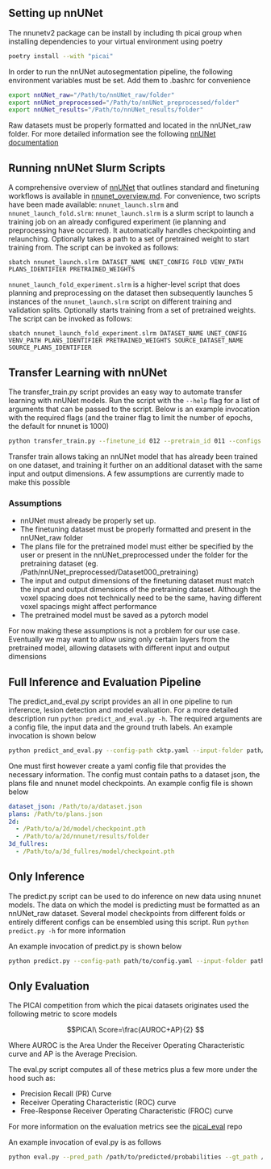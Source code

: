 ## Setting up nnUNet

The nnunetv2 package can be install by including th picai group when installing dependencies to your virtual environment using poetry

```bash
poetry install --with "picai"
```

In order to run the nnUNet autosegmentation pipeline, the following environment variables must be set. Add them to .bashrc for convenience

```bash
export nnUNet_raw="/Path/to/nnUNet_raw/folder"
export nnUNet_preprocessed="/Path/to/nnUNet_preprocessed/folder"
export nnUNet_results="/Path/to/nnUNet_results/folder"
```

Raw datasets must be properly formatted and located in the nnUNet_raw folder. For more detailed information see the following [nnUNet documentation](https://github.com/MIC-DKFZ/nnUNet/blob/master/documentation/dataset_format.md)

## Running nnUNet Slurm Scripts
A comprehensive overview of [nnUNet](https://github.com/MIC-DKFZ/nnUNet) that outlines standard and finetuning workflows is available in [nnunet_overview.md](nnunet_overview.md). For convenience, two scripts have been made available: `nnunet_launch.slrm` and `nnunet_launch_fold.slrm`:
`nnunet_launch.slrm` is a slurm script to launch a training job on an already configured experiment (ie planning and preprocessing have occurred). It automatically handles checkpointing and relaunching. Optionally takes a path to a set of pretrained weight to start training from. The script can be invoked as follows:
```
sbatch nnunet_launch.slrm DATASET_NAME UNET_CONFIG FOLD VENV_PATH PLANS_IDENTIFIER PRETRAINED_WEIGHTS
```
`nnunet_launch_fold_experiment.slrm` is a higher-level script that does planning and preprocessing on the dataset then subsequently launches 5 instances of the `nnunet_launch.slrm` script on different training and validation splits. Optionally starts training from a set of pretrained weights. The script can be invoked as follows:
```
sbatch nnunet_launch_fold_experiment.slrm DATASET_NAME UNET_CONFIG VENV_PATH PLANS_IDENTIFIER PRETRAINED_WEIGHTS SOURCE_DATASET_NAME SOURCE_PLANS_IDENTIFIER
```

## Transfer Learning with nnUNet

The transfer_train.py script provides an easy way to automate transfer learning with nnUNet models. Run the script with the `--help` flag for a list of arguments that can be passed to the script. Below is an example invocation with the required flags (and the trainer flag to limit the number of epochs, the default for nnunet is 1000)

```bash
python transfer_train.py --finetune_id 012 --pretrain_id 011 --configs 2d 3d_fullres --trainer nnUNetTrainer_5epochs --pretrain_checkpoints /path/to/2d/checkpoint.pth /path/to/3d_fullres/checkpoint.pth
```

Transfer train allows taking an nnUNet model that has already been trained on one dataset, and training it further on an additional dataset with the same input and output dimensions. A few assumptions are currently made to make this possible

### Assumptions

- nnUNet must already be properly set up.
- The finetuning dataset must be properly formatted and present in the nnUNet_raw folder
- The plans file for the pretrained model must either be specified by the user or present in the nnUNet_preprocessed under the folder for the pretraining dataset (eg. /Path/nnUNet_preprocessed/Dataset000_pretraining)
- The input and output dimensions of the finetuning dataset must match the input and output dimensions of the pretraining dataset. Although the voxel spacing does not technically need to be the same, having different voxel spacings might affect performance
- The pretrained model must be saved as a pytorch model

For now making these assumptions is not a problem for our use case. Eventually we may want to allow using only certain layers from the pretrained model, allowing datasets with different input and output dimensions

## Full Inference and Evaluation Pipeline

The predict_and_eval.py script provides an all in one pipeline to run inference,
lesion detection and model evaluation. For a more detailed description run
```python predict_and_eval.py -h```. The required arguments are a config file, the input data and the ground truth labels. An example invocation is shown below

```bash
python predict_and_eval.py --config-path cktp.yaml --input-folder path/to/input/data/folder --labels-folder path/to/label/folder
```

One must first however create a yaml config file that provides the necessary information. The config must contain paths to a dataset json, the plans file and nnunet model checkpoints. An example config file is shown below

```yaml
dataset_json: /Path/to/a/dataset.json
plans: /Path/to/plans.json
2d:
  - /Path/to/a/2d/model/checkpoint.pth
  - /Path/to/a/2d/nnunet/results/folder
3d_fullres:
  - /Path/to/a/3d_fullres/model/checkpoint.pth
```

## Only Inference

The predict.py script can be used to do inference on new data using nnunet models. The data on which the model is predicting must be formatted as an nnUNet_raw
dataset. Several model checkpoints from different folds or entirely different
configs can be ensembled using this script. Run ```python predict.py -h``` for more information

An example invocation of predict.py is shown below

```bash
python predict.py --config-path path/to/config.yaml --input-folder path/to/input/data/folder
```

## Only Evaluation

The PICAI competition from which the picai datasets originates used the following metric to score models

$$PICAI\ Score=\frac{AUROC+AP}{2}
$$

Where AUROC is the Area Under the Receiver Operating Characteristic curve and AP is the Average Precision.

The eval.py script computes all of these metrics plus a few more under the hood such as:
- Precision Recall (PR) Curve
- Receiver Operating Characteristic (ROC) curve
- Free-Response Receiver Operating Characteristic (FROC) curve

For more information on the evaluation metrics see the [picai_eval](https://github.com/DIAGNijmegen/picai_eval) repo

An example invocation of eval.py is as follows

```bash
python eval.py --pred_path /path/to/predicted/probabilities --gt_path /path/to/groundtruth/annotations --output_path /metric_results/metrics.json
```
